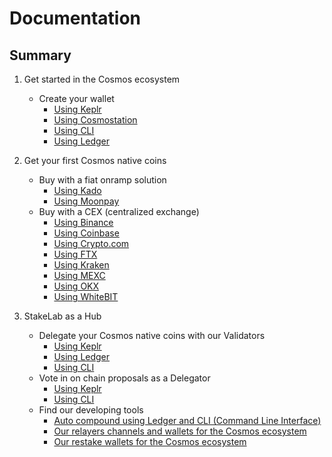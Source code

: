 # Documentation
## Summary
1. Get started in the Cosmos ecosystem
   - Create your wallet
     - [Using Keplr](https://github.com/StakeLab-Hub/Documentation/tree/main/Wallets/Keplr)
     - [Using Cosmostation](https://github.com/StakeLab-Hub/Documentation/tree/main/Wallets/Cosmostation)
     - [Using CLI](https://github.com/StakeLab-Hub/Documentation/tree/main/Wallets/CLI)
     - [Using Ledger](https://github.com/StakeLab-Hub/Documentation/tree/main/Wallets/Ledger)
     
2. Get your first Cosmos native coins
   - Buy with a fiat onramp solution
     - [Using Kado](https://github.com/StakeLab-Hub/Documentation/tree/main/Onramp/Kado)
     - [Using Moonpay](https://github.com/StakeLab-Hub/Documentation/tree/main/Onramp/Moonpay)
   - Buy with a CEX (centralized exchange)
     - [Using Binance](https://github.com/StakeLab-Hub/Documentation/tree/main/CEX/Binance)
     - [Using Coinbase](https://github.com/StakeLab-Hub/Documentation/tree/main/CEX/Coinbase)
     - [Using Crypto.com](https://github.com/StakeLab-Hub/Documentation/tree/main/CEX/Crypto.com)
     - [Using FTX](https://github.com/StakeLab-Hub/Documentation/tree/main/CEX/FTX)
     - [Using Kraken](https://github.com/StakeLab-Hub/Documentation/tree/main/CEX/Kraken)
     - [Using MEXC](https://github.com/StakeLab-Hub/Documentation/tree/main/CEX/MEXC)
     - [Using OKX](https://github.com/StakeLab-Hub/Documentation/tree/main/CEX/OKX)
     - [Using WhiteBIT](https://github.com/StakeLab-Hub/Documentation/tree/main/CEX/WhiteBIT)

3. StakeLab as a Hub
   - Delegate your Cosmos native coins with our Validators
     - [Using Keplr](https://github.com/StakeLab-Hub/Documentation/tree/main/Delegate/Keplr)
     - [Using Ledger](https://github.com/StakeLab-Hub/Documentation/tree/main/Delegate/Ledger)
     - [Using CLI](https://github.com/StakeLab-Hub/Documentation/tree/main/Delegate/CLI)
   - Vote in on chain proposals as a Delegator
     - [Using Keplr](https://github.com/StakeLab-Hub/Documentation/tree/main/Vote/Keplr)
     - [Using CLI](https://github.com/StakeLab-Hub/Documentation/tree/main/Vote/CLI)
   - Find our developing tools
     - [Auto compound using Ledger and CLI (Command Line Interface)](https://github.com/StakeLab-Hub/Ledger_Authz_CLI)
     - [Our relayers channels and wallets for the Cosmos ecosystem](https://github.com/StakeLab-Hub/Relayers)
     - [Our restake wallets for the Cosmos ecosystem](https://github.com/StakeLab-Hub/Restake)
